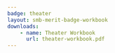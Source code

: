 ```yaml
---
badge: theater
layout: smb-merit-badge-workbook
downloads:
    - name: Theater Workbook
      url: theater-workbook.pdf
---
```

